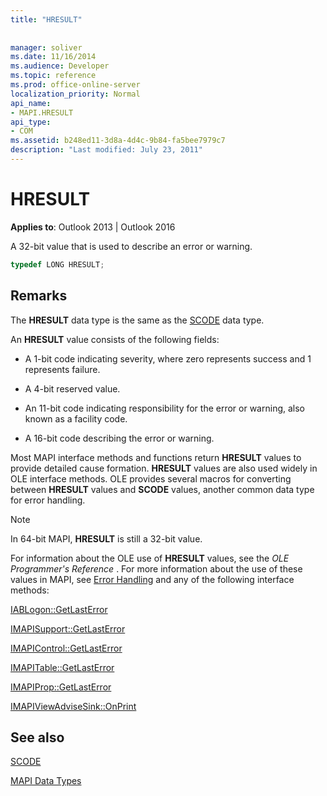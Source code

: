 ```yaml
---
title: "HRESULT"
 
 
manager: soliver
ms.date: 11/16/2014
ms.audience: Developer
ms.topic: reference
ms.prod: office-online-server
localization_priority: Normal
api_name:
- MAPI.HRESULT
api_type:
- COM
ms.assetid: b248ed11-3d8a-4d4c-9b84-fa5bee7979c7
description: "Last modified: July 23, 2011"
---
```


# HRESULT

  
  
**Applies to**: Outlook 2013 | Outlook 2016 
  
A 32-bit value that is used to describe an error or warning.
  
```cpp
typedef LONG HRESULT;
```

## Remarks

The **HRESULT** data type is the same as the [SCODE](scode.md) data type. 
  
An **HRESULT** value consists of the following fields: 
  
- A 1-bit code indicating severity, where zero represents success and 1 represents failure.
    
- A 4-bit reserved value.
    
- An 11-bit code indicating responsibility for the error or warning, also known as a facility code.
    
- A 16-bit code describing the error or warning.
    
Most MAPI interface methods and functions return **HRESULT** values to provide detailed cause formation. **HRESULT** values are also used widely in OLE interface methods. OLE provides several macros for converting between **HRESULT** values and **SCODE** values, another common data type for error handling. 
  
> [!NOTE]
> In 64-bit MAPI, **HRESULT** is still a 32-bit value. 
  
For information about the OLE use of **HRESULT** values, see the  *OLE Programmer's Reference*  . For more information about the use of these values in MAPI, see [Error Handling](error-handling-in-mapi.md) and any of the following interface methods: 
  
[IABLogon::GetLastError](iablogon-getlasterror.md)
  
[IMAPISupport::GetLastError](imapisupport-getlasterror.md)
  
[IMAPIControl::GetLastError](imapicontrol-getlasterror.md)
  
[IMAPITable::GetLastError](imapitable-getlasterror.md)
  
[IMAPIProp::GetLastError](imapiprop-getlasterror.md)
  
[IMAPIViewAdviseSink::OnPrint](imapiviewadvisesink-onprint.md)
  
## See also



[SCODE](scode.md)


[MAPI Data Types](mapi-data-types.md)

